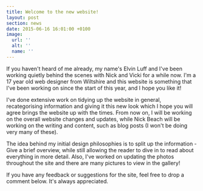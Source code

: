 ```yaml
---
title: Welcome to the new website!
layout: post
section: news
date: 2015-06-16 16:01:00 +0100
image:
  url: ''
  alt: ''
  name: ''
---
```

If you haven't heard of me already, my name's Elvin Luff and I've been working quietly behind the scenes with Nick and Vicki for a while now. I'm a 17 year old web designer from Wiltshire and this website is something that I've been working on since the start of this year, and I hope you like it!

I've done extensive work on tidying up the website in general, recategorising information and giving it this new look which I hope you will agree brings the website up with the times. From now on, I will be working on the overall website changes and updates, while Nick Beach will be working on the writing and content, such as blog posts (I won't be doing very many of these).

The idea behind my initial design philosophies is to split up the information - Give a brief overview, while still allowing the reader to dive in to read about everything in more detail. Also, I've worked on updating the photos throughout the site and there are many pictures to view in the gallery!

If you have any feedback or suggestions for the site, feel free to drop a comment below. It's always appreciated.